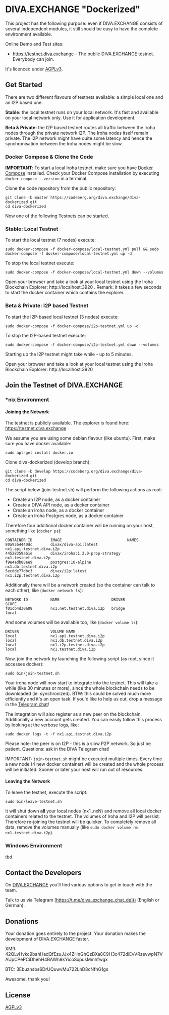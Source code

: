 # DIVA.EXCHANGE "Dockerized"

This project has the following purpose: even if DIVA.EXCHANGE consists of several independent modules, it still should be easy to have the complete environment available.

Online Demo and Test sites:
* https://testnet.diva.exchange - The public DIVA.EXCHANGE testnet. Everybody can join. 

It's licenced under [AGPLv3](LICENSE).


## Get Started

There are two different flavours of testnets available: a simple local one and an I2P based one.

**Stable:** the local testnet runs on your local network. It's fast and available on your local network only. Use it for application development.

**Beta & Private:** the I2P based testnet routes all traffic between the Iroha nodes through the private network I2P. The Iroha nodes itself remain private. The I2P network might have quite some latency and hence the synchronisation between the Iroha nodes might be slow.

### Docker Compose & Clone the Code

**IMPORTANT**: To start a local Iroha testnet, make sure you have [Docker Compose](https://docs.docker.com/compose/install/) installed. Check your Docker Compose installation by executing `docker-compose --version` in a terminal.

Clone the code repository from the public repository:
```
git clone -b master https://codeberg.org/diva.exchange/diva-dockerized.git
cd diva-dockerized
```

Now one of the following Testnets can be started.

### Stable: Local Testnet

To start the local testnet (7 nodes) execute:
```
sudo docker-compose -f docker-compose/local-testnet.yml pull && sudo docker-compose -f docker-compose/local-testnet.yml up -d
```

To stop the local testnet execute:
```
sudo docker-compose -f docker-compose/local-testnet.yml down --volumes
```

Open your browser and take a look at your local testnet using the Iroha Blockchain Explorer: http://localhost:3920 . Remark: it takes a few seconds to start the docker container which contains the explorer.

### Beta & Private: I2P based Testnet

To start the I2P-based local testnet (3 nodes) execute:
```
sudo docker-compose -f docker-compose/i2p-testnet.yml up -d
```

To stop the I2P-based testnet execute:
```
sudo docker-compose -f docker-compose/i2p-testnet.yml down --volumes
```

Starting up the I2P testnet might take while - up to 5 minutes.

Open your browser and take a look at your local testnet using the Iroha Blockchain Explorer: http://localhost:3920

## Join the Testnet of DIVA.EXCHANGE

### *nix Environment

#### Joining the Network
The testnet is publicly available. The explorer is found here: https://testnet.diva.exchange

We assume you are using some debian flavour (like ubuntu). First, make sure you have docker available:
```
sudo apt-get install docker.io
```

Clone diva-dockerized (develop branch):
```
git clone -b develop https://codeberg.org/diva.exchange/diva-dockerized.git
cd diva-dockerized
```

The script below (join-testnet.sh) will perform the following actions as root:
* Create an I2P node, as a docker container
* Create a DIVA API node, as a docker container
* Create an Iroha node, as a docker container
* Create an Iroha Postgres node, as a docker container

Therefore four additional docker container will be running on your host, something like (`docker ps`):
```
CONTAINER ID        IMAGE                             NAMES
80a95b4440dc        divax/diva-api:latest             nx1.api.testnet.diva.i2p
44528359ab1e        divax/iroha:1.2.0-prop-strategy   nx1.testnet.diva.i2p
f9e4adb88ee9        postgres:10-alpine                nx1.db.testnet.diva.i2p
5ecdde77dbc3        divax/i2p:latest                  nx1.i2p.testnet.diva.i2p
```

Additionally there will be a network created (so the container can talk to each other), like (`docker network ls`):
```
NETWORK ID          NAME                       DRIVER              SCOPE
f01cb4d30a08        nx1.net.testnet.diva.i2p   bridge              local
```

And some volumes will be available too, like (`docker volume ls`):
```
DRIVER              VOLUME NAME
local               nx1.api.testnet.diva.i2p
local               nx1.db.testnet.diva.i2p
local               nx1.i2p.testnet.diva.i2p
local               nx1.testnet.diva.i2p
```

Now, join the network by launching the following script (as root, since it accesses docker):
```
sudo bin/join-testnet.sh
```

Your iroha node will now start to integrate into the testnet. This will take a while (like 30 minutes or more), since the whole blockchain needs to be downloaded (ie. synchronized). BTW: this could be solved much more efficiently and it's an open task. If you'd like to help us out, drop a message in the [Telegram chat](https://t.me/diva_exchange_chat_de)!

The integration will also register as a new peer on the blockchain. Additionally a new account gets created. You can easily follow this process by looking at the verbose logs, like:

```
sudo docker logs -t -f nx1.api.testnet.diva.i2p
```

Please note: the peer is on I2P - this is a slow P2P network. So just be patient. Questions: ask in the DIVA Telegram chat!

IMPORTANT: `join-testnet.sh` might be executed multiple times. Every time a new node (4 new docker container) will be created and the whole process will be initiated. Sooner or later your host will run out of resources. 
 
#### Leaving the Network
To leave the testnet, execute the script:
```
sudo bin/leave-testnet.sh
```

It will shut down **all** your local nodes (nx1..nxN) and remove all local docker containers related to the testnet. The volumes of Iroha and I2P will persist. Therefore re-joining the testnet will be quicker. To completely remove all data, remove the volumes manually (like `sudo docker volume rm nx1.testnet.diva.i2p`).


### Windows Environment
tbd.

## Contact the Developers

On [DIVA.EXCHANGE](https://www.diva.exchange) you'll find various options to get in touch with the team. 

Talk to us via Telegram [https://t.me/diva_exchange_chat_de]() (English or German).

## Donations

Your donation goes entirely to the project. Your donation makes the development of DIVA.EXCHANGE faster.

XMR: 42QLvHvkc9bahHadQfEzuJJx4ZHnGhQzBXa8C9H3c472diEvVRzevwpN7VAUpCPePCiDhehH4BAWh8kYicoSxpusMmhfwgx

BTC: 3Ebuzhsbs6DrUQuwvMu722LhD8cNfhG1gs

Awesome, thank you!

## License

[AGPLv3](LICENSE)
